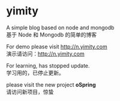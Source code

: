 yimity
======

A simple blog based on node and mongodb<br>
基于 Node 和 Mongodb 的简单的博客


For demo please visit <a href="http://n.yimity.com" target="_blank">http://n.yimity.com</a><br>
演示请访问：<a href="http://n.yimity.com" target="_blank">http://n.yimity.com</a>

For learning, has stopped update.<br>
学习用的，已停止更新。

please visit the new project **oSpring**<br>
请访问新项目，惊蛰
